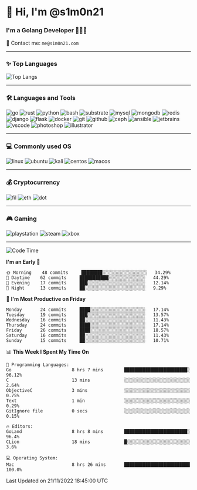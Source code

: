 # 👋 Hi, I'm @s1m0n21

### I'm a Golang Developer 👨🏻‍💻

📮 Contact me: `me@s1m0n21.com`

---

### ✨ Top Languages

![Top Langs](https://github-readme-stats.vercel.app/api/top-langs/?username=s1m0n21&layout=compact)

---

### 🛠 Languages and Tools

![go](https://img.shields.io/badge/Go-00ADD8?style=for-the-badge&logo=go&logoColor=white&message=myfavorite)
![rust](https://img.shields.io/badge/Rust-black?style=for-the-badge&logo=rust&logoColor=#E57324)
![python](https://img.shields.io/badge/Python-3776AB?style=for-the-badge&logo=python&logoColor=white)
![bash](https://img.shields.io/badge/Bash-4EAA25?style=for-the-badge&logo=gnubash&logoColor=white)
![substrate](https://img.shields.io/badge/Substrate-000000?style=for-the-badge&logo=paritysubstrate&logoColor=white)
![mysql](https://img.shields.io/badge/MySQL-025E85?style=for-the-badge&logo=mysql&logoColor=white)
![mongodb](https://img.shields.io/badge/MongoDB-4EA94B?style=for-the-badge&logo=mongodb&logoColor=white)
![redis](https://img.shields.io/badge/redis-%23DD0031.svg?&style=for-the-badge&logo=redis&logoColor=white)
![django](https://img.shields.io/badge/Django-092E20?style=for-the-badge&logo=django&logoColor=white)
![flask](https://img.shields.io/badge/Flask-000000?style=for-the-badge&logo=flask&logoColor=white)
![docker](https://img.shields.io/badge/Docker-2CA5E0?style=for-the-badge&logo=docker&logoColor=white)
![git](https://img.shields.io/badge/Git-F05032?style=for-the-badge&logo=git&logoColor=white)
![github](https://img.shields.io/badge/github-%23121011.svg?style=for-the-badge&logo=github&logoColor=white)
![ceph](https://img.shields.io/badge/Ceph-FFFFFF?style=for-the-badge&logo=ceph&logoColor=E95A53)
![ansible](https://img.shields.io/badge/Ansible-000000?style=for-the-badge&logo=ansible&logoColor=white)
![jetbrains](https://img.shields.io/badge/JetBrains-FFFFFF?style=for-the-badge&logo=jetbrains&logoColor=black)
![vscode](https://img.shields.io/badge/VSCode-007ACC?style=for-the-badge&logo=VisualStudioCode&logoColor=white)
![photoshop](https://img.shields.io/badge/Adobe%20Photoshop-31A8FF?style=for-the-badge&logo=Adobe%20Photoshop&logoColor=black)
![illustrator](https://img.shields.io/badge/Adobe%20Illustrator-FF9A00?style=for-the-badge&logo=adobe%20illustrator&logoColor=black)

---

### 💻 Commonly used OS

![linux](https://img.shields.io/badge/Linux-FCC624?style=for-the-badge&logo=linux&logoColor=black)
![ubuntu](https://img.shields.io/badge/Ubuntu-E95420?style=for-the-badge&logo=ubuntu&logoColor=white)
![kali](https://img.shields.io/badge/Kali_Linux-557C94?style=for-the-badge&logo=kali-linux&logoColor=white)
![centos](https://img.shields.io/badge/CentOS-262577?style=for-the-badge&logo=CentOS&logoColor=white)
![macos](https://img.shields.io/badge/macos-000000?style=for-the-badge&logo=apple&logoColor=white)

---

### 💰 Cryptocurrency

![fil](https://img.shields.io/badge/Filecoin-00C6CE?style=for-the-badge)
![eth](https://img.shields.io/badge/Ethereum-6285F4?style=for-the-badge&logo=ethereum&logoColor=white)
![dot](https://img.shields.io/badge/Polkadot-E00677?style=for-the-badge)

---

### 🎮 Gaming

![playstation](https://img.shields.io/badge/PlayStation-003791?style=for-the-badge&logo=playstation&logoColor=white)
![steam](https://img.shields.io/badge/Steam-000000?style=for-the-badge&logo=steam&logoColor=white)
![xbox](https://img.shields.io/badge/Xbox-107C10?style=for-the-badge&logo=xbox&logoColor=white)

<!-- ---

### ⚡️ Recent Activity -->
<!--START_SECTION:activity-->
<!--END_SECTION:activity-->

---

<!--START_SECTION:waka-->
![Code Time](http://img.shields.io/badge/Code%20Time-476%20hrs%2038%20mins-blue)

**I'm an Early 🐤** 

```text
🌞 Morning    48 commits     ████████░░░░░░░░░░░░░░░░░   34.29% 
🌆 Daytime    62 commits     ███████████░░░░░░░░░░░░░░   44.29% 
🌃 Evening    17 commits     ███░░░░░░░░░░░░░░░░░░░░░░   12.14% 
🌙 Night      13 commits     ██░░░░░░░░░░░░░░░░░░░░░░░   9.29%

```
📅 **I'm Most Productive on Friday** 

```text
Monday       24 commits     ████░░░░░░░░░░░░░░░░░░░░░   17.14% 
Tuesday      19 commits     ███░░░░░░░░░░░░░░░░░░░░░░   13.57% 
Wednesday    16 commits     ██░░░░░░░░░░░░░░░░░░░░░░░   11.43% 
Thursday     24 commits     ████░░░░░░░░░░░░░░░░░░░░░   17.14% 
Friday       26 commits     ████░░░░░░░░░░░░░░░░░░░░░   18.57% 
Saturday     16 commits     ██░░░░░░░░░░░░░░░░░░░░░░░   11.43% 
Sunday       15 commits     ██░░░░░░░░░░░░░░░░░░░░░░░   10.71%

```


📊 **This Week I Spent My Time On** 

```text
💬 Programming Languages: 
Go                       8 hrs 7 mins        ████████████████████████░   96.12% 
C                        13 mins             ░░░░░░░░░░░░░░░░░░░░░░░░░   2.64% 
ObjectiveC               3 mins              ░░░░░░░░░░░░░░░░░░░░░░░░░   0.75% 
Text                     1 min               ░░░░░░░░░░░░░░░░░░░░░░░░░   0.29% 
GitIgnore file           0 secs              ░░░░░░░░░░░░░░░░░░░░░░░░░   0.15%

🔥 Editors: 
GoLand                   8 hrs 8 mins        ████████████████████████░   96.4% 
CLion                    18 mins             █░░░░░░░░░░░░░░░░░░░░░░░░   3.6%

💻 Operating System: 
Mac                      8 hrs 26 mins       █████████████████████████   100.0%

```


 Last Updated on 21/11/2022 18:45:00 UTC
<!--END_SECTION:waka-->

<!---
s1m0n21/s1m0n21 is a ✨ special ✨ repository because its `README.md` (this file) appears on your GitHub profile.
You can click the Preview link to take a look at your changes.
--->

